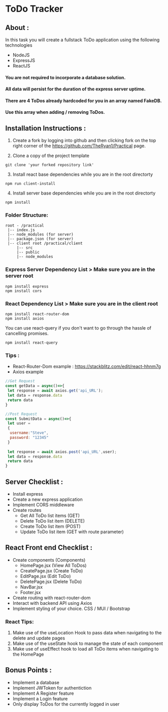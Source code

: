 # ToDo Tracker

## About : 
In this task you will create a fullstack ToDo application using the following technologies

- NodeJS
- ExpressJS
- ReactJS

#### You are not required to incorporate a database solution. 
#### All data will persist for the duration of the express server uptime.
#### There are 4 ToDos already hardcoded for you in an array named FakeDB. 
#### Use this array when adding / removing ToDos.


## Installation Instructions : 
1. Create a fork by logging into github and then clicking fork on the top right corner of the https://github.com/TheRyan1/Practical page.

2. Clone a copy of the project template 
```
git clone 'your forked repository link'
```
3. Install react base dependencies while you are in the root directorty
 ```
npm run client-install
 ```
4. Install server base dependencies while you are in the root directorty
 ```
npm install
 ```
### Folder Structure:
```
root - /practical
 |-- index.js
 |-- node_modules (for server)
 |-- package.json (for server)
 |-- client root /practical/client
     |-- src
     |-- public
     |-- node_modules
```
           
### Express Server Dependency List > Make sure you are in the server root
```
npm install express
npm install cors
```
### React Dependency List > Make sure you are in the client root
```
npm install react-router-dom
npm install axios
```
You can use react-query if you don't want to go through the hassle of cancelling promises. 
```
npm install react-query
```
### Tips : 
- React-Router-Dom example : https://stackblitz.com/edit/react-hhnm7g
- Axios example
```JavaScript
//Get Request
const getData = async()=>{
 let response = await axios.get('api_URL');
 let data = response.data
 return data
}

//Post Request
const SubmitData = async()=>{
 let user = 
 {
  username:"Steve",
  password: "12345"
 }
 
 let response = await axios.post('api_URL',user);
 let data = response.data
 return data
}
```

## Server Checklist : 

* Install express
* Create a new express application
* Implement CORS middleware
* Create routes
  * Get All ToDo list items (GET)
  * Delete ToDo list item (DELETE)
  * Create ToDo list item (POST)
  * Update ToDo list item (GET with route parameter)

## React Front end Checklist : 

* Create components (Components)
  * HomePage.jsx (View All ToDos)
  * CreatePage.jsx (Create ToDo)
  * EditPage.jsx (Edit ToDo)
  * DeletePage.jsx (Delete ToDo) 
  * NavBar.jsx
  * Footer.jsx
* Create routing with react-router-dom
* Interact with backend API using Axios
* Implement styling of your choice. CSS / MUI / Bootstrap

### React Tips:

1) Make use of the useLocation Hook to pass data when navigating to the delete and update pages
2) Make use of the useState hook to manage the state of each component
3) Make use of useEffect hook to load all ToDo items when navigating to the HomePage


## Bonus Points :
* Implement a database
* Implement JWToken for authentiction
* Implement A Register feature
* Implement a Login feature
* Only display ToDos for the currently logged in user

